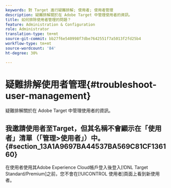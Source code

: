 ```yaml
---
keywords: 對 Target 進行疑難排解; 使用者; 使用者管理
description: 疑難排解關於在 Adobe Target 中管理使用者的資訊。
title: 如何排除使用者管理的問題？
feature: Administration & Configuration
role: Administrator
translation-type: tm+mt
source-git-commit: bb27f6e540998f7dbe7642551f7a5013f2fd25b4
workflow-type: tm+mt
source-wordcount: '84'
ht-degree: 30%

---
```



# 疑難排解使用者管理{#troubleshoot-user-management}

疑難排解關於在 Adobe Target 中管理使用者的資訊。

## 我邀請使用者至Target，但其名稱不會顯示在「使用者」清單（「管理>使用者」）中。{#section_13A1A9697BA44537BA569C81CF136160}

在使用者使用其Adobe Experience Cloud帳戶登入後登入[!DNL Target Standard/Premium]之前，您不會在[!UICONTROL 使用者]頁面上看到新使用者。